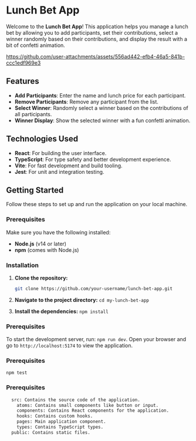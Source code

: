 # Lunch Bet App

Welcome to the **Lunch Bet App**! This application helps you manage a lunch bet by allowing you to add participants, set their contributions, select a winner randomly based on their contributions, and display the result with a bit of confetti animation.


https://github.com/user-attachments/assets/556ad442-efb4-46a5-841b-ccc1edf969e3


## Features

- **Add Participants**: Enter the name and lunch price for each participant.
- **Remove Participants**: Remove any participant from the list.
- **Select Winner**: Randomly select a winner based on the contributions of all participants.
- **Winner Display**: Show the selected winner with a fun confetti animation.

## Technologies Used

- **React**: For building the user interface.
- **TypeScript**: For type safety and better development experience.
- **Vite**: For fast development and build tooling.
- **Jest**: For unit and integration testing.

## Getting Started

Follow these steps to set up and run the application on your local machine.

### Prerequisites

Make sure you have the following installed:

- **Node.js** (v14 or later)
- **npm** (comes with Node.js)

### Installation

1. **Clone the repository:**

   ```bash
   git clone https://github.com/your-username/lunch-bet-app.git

   ```

2. **Navigate to the project directory:**
   `cd my-lunch-bet-app`

3. **Install the dependencies:**
   `npm install`

### Prerequisites

To start the development server, run: `npm run dev`.
Open your browser and go to `http://localhost:5174` to view the application.

### Prerequisites

`npm test`

### Prerequisites

```bash
  src: Contains the source code of the application.
    atoms: Contains small components like button or input.
    components: Contains React components for the application.
    hooks: Contains custom hooks.
    pages: Main application component.
    types: Contains TypeScript types.
  public: Contains static files.
```
